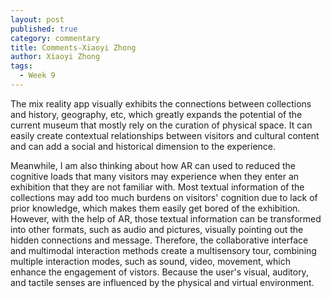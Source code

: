 ```yaml
---
layout: post
published: true
category: commentary
title: Comments-Xiaoyi Zhong
author: Xiaoyi Zhong
tags:
  - Week 9
---
```

The mix reality app visually exhibits the connections between collections and history, geography, etc, which greatly expands the potential of the current museum that mostly rely on the curation of physical space. It can easily create contextual relationships between visitors and cultural content and can add a social and historical dimension to the experience.

Meanwhile, I am also thinking about how AR can used to reduced the cognitive loads that many visitors may experience when they enter an exhibition that they are not familiar with. Most textual information of the collections may add too much burdens on visitors' cognition due to lack of prior knowledge, which makes them easily get bored of the exhibition. However, with the help of AR, those textual information can be transformed into other formats, such as audio and pictures, visually pointing out the hidden connections and message. Therefore, the collaborative interface and multimodal interaction methods create a multisensory tour, combining multiple interaction modes, such as sound, video, movement, which enhance the engagement of vistors. Because the user's visual, auditory, and tactile senses are influenced by the physical and virtual environment.